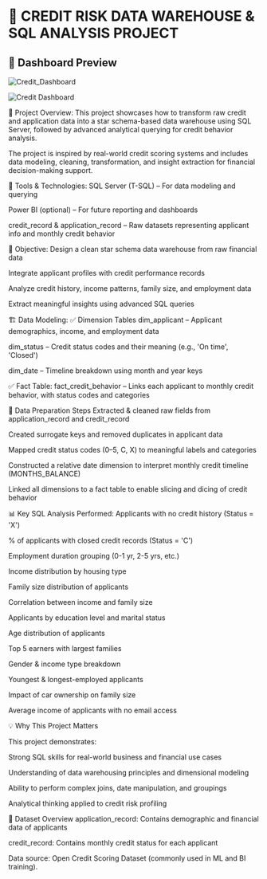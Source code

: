 # 🧾 **CREDIT RISK DATA WAREHOUSE & SQL ANALYSIS PROJECT**
## 📸 Dashboard Preview
![Credit_Dashboard](https://github.com/user-attachments/assets/f57d42f4-8092-408f-a124-453e1fcaa776)

![Credit Dashboard](https://github.com/user-attachments/assets/ce8e3828-39eb-4a7e-84c2-84714804d027)

📌 Project Overview:
This project showcases how to transform raw credit and application data into a star schema-based data warehouse using SQL Server, followed by advanced analytical querying for credit behavior analysis.

The project is inspired by real-world credit scoring systems and includes data modeling, cleaning, transformation, and insight extraction for financial decision-making support.

🧱 Tools & Technologies:
SQL Server (T-SQL) – For data modeling and querying

Power BI (optional) – For future reporting and dashboards

credit_record & application_record – Raw datasets representing applicant info and monthly credit behavior

🎯 Objective:
Design a clean star schema data warehouse from raw financial data

Integrate applicant profiles with credit performance records

Analyze credit history, income patterns, family size, and employment data

Extract meaningful insights using advanced SQL queries

🏗️ Data Modeling:
✅ Dimension Tables
dim_applicant – Applicant demographics, income, and employment data

dim_status – Credit status codes and their meaning (e.g., 'On time', 'Closed')

dim_date – Timeline breakdown using month and year keys

✅ Fact Table:
fact_credit_behavior – Links each applicant to monthly credit behavior, with status codes and categories

🧹 Data Preparation Steps
Extracted & cleaned raw fields from application_record and credit_record

Created surrogate keys and removed duplicates in applicant data

Mapped credit status codes (0–5, C, X) to meaningful labels and categories

Constructed a relative date dimension to interpret monthly credit timeline (MONTHS_BALANCE)

Linked all dimensions to a fact table to enable slicing and dicing of credit behavior

📊 Key SQL Analysis Performed:
Applicants with no credit history (Status = 'X')

% of applicants with closed credit records (Status = 'C')

Employment duration grouping (0-1 yr, 2-5 yrs, etc.)

Income distribution by housing type

Family size distribution of applicants

Correlation between income and family size

Applicants by education level and marital status

Age distribution of applicants

Top 5 earners with largest families

Gender & income type breakdown

Youngest & longest-employed applicants

Impact of car ownership on family size

Average income of applicants with no email access


💡 Why This Project Matters

This project demonstrates:

Strong SQL skills for real-world business and financial use cases

Understanding of data warehousing principles and dimensional modeling

Ability to perform complex joins, date manipulation, and groupings

Analytical thinking applied to credit risk profiling


📁 Dataset Overview
application_record: Contains demographic and financial data of applicants

credit_record: Contains monthly credit status for each applicant

Data source: Open Credit Scoring Dataset (commonly used in ML and BI training).



